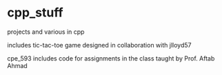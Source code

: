 # cpp_stuff
projects and various in cpp

includes tic-tac-toe game designed in collaboration with jlloyd57

cpe_593 includes code for assignments in the class taught by Prof. Aftab Ahmad
